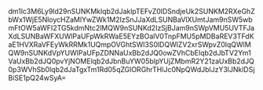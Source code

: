 dm1lc3M6Ly9ld29nSUNKMklqb2dJaklpTEFvZ0lDSndjeUk2SUNKM2RXeGhZbWx1WjE5NloycHZaMlYwZWk1M2IzSnJJaXdLSUNBaVlXUmtJam9nSW5wbmFtOW5aWFI2TG5kdmNtc2lMQW9nSUNKd2IzSjBJam9nSWpVMU5UVTFJaXdLSUNBaWFXUWlPaUFpWkRWaE5EYzBOalV0TnpFMU5pMDBaREV3TFdKaE1HVXRaVFEyWkRRMk1UQmpOVGhtSWl3S0lDQWlZV2xrSWpvZ0lqQWlMQW9nSUNKdVpYUWlPaUFpZDNNaUxBb2dJQ0owZVhCbElqb2dJbTV2Ym1VaUxBb2dJQ0pvYjNOMElqb2dJbnBuYW05blpYUjZMbmR2Y21zaUxBb2dJQ0p3WVhSb0lqb2dJaTgxTm1Rd05qZGlORGhrTHlJc0NpQWdJblJzY3lJNklDSjBiSE1pQ24wSyA=
